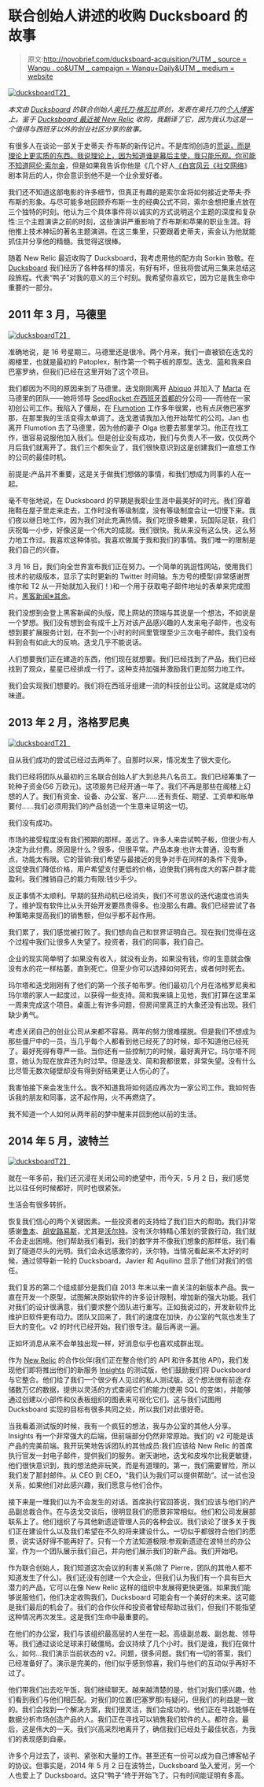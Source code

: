 # 联合创始人讲述的收购 Ducksboard 的故事

> 原文:[http://novobrief.com/ducksboard-acquisition/?UTM _ source = Wanqu . co&UTM _ campaign = Wanqu+Daily&UTM _ medium = website](http://novobrief.com/ducksboard-acquisition/?utm_source=wanqu.co&utm_campaign=Wanqu+Daily&utm_medium=website)

[![ducksboard](../Images/7fcdcca86ff2e916e4611c21ec1e0c0f.png)T2】](https://novobrief.com/wp-content/uploads/2014/10/ducksboard-acquisition.png)

*本文由 [Ducksboard](http://ducksboard.com/) 的联合创始人[奥托刀·格瓦拉](https://twitter.com/aitorciki)原创，发表在奥托刀的[个人博客](http://blog.aitorciki.net/2014/10/13/ducksboard-a-la-sorkin/)上。鉴于 [Ducksboard 最近被 New Relic](https://novobrief.com/barcelona-based-ducksboard-acquired-new-relic/) 收购，我翻译了它，因为我认为这是一个值得与西班牙以外的创业社区分享的故事。*

有很多人在谈论一部关于史蒂夫·乔布斯的新传记片。不是库彻创造的[荒诞，而是理论上更实质的东西。我说理论上，因为知道谁是幕后主使，我只能乐观。你可能不知道](https://www.imdb.com/title/tt2357129/)[阿伦·索尔金](https://www.imdb.com/name/nm0815070/)，但是如果我告诉你他是《几个好人[《白宫风云](https://www.imdb.com/title/tt0200276/)[《社交网络](https://www.imdb.com/title/tt1285016/)》剧本背后的人，你会意识到他不是一个业余爱好者。

我们还不知道这部电影的许多细节，但真正有趣的是索尔金将如何接近史蒂夫·乔布斯的形象。与尽可能多地回顾乔布斯一生的经典公式不同，索尔金想把重点放在三个独特的时刻。他认为三个具体事件将以诚实的方式说明这个主题的深度和复杂性:三个主题演讲之前的时刻，这些演讲严重影响了乔布斯和苹果的职业生涯。将他推上技术神坛的著名主题演讲。在这三集里，只要跟着史蒂夫，索金认为他就能抓住并分享他的精髓。我觉得这很棒。

随着 New Relic 最近收购了 Ducksboard，我考虑用他的配方向 Sorkin 致敬。在 [Ducksboard](http://ducksboard.com/) 我们经历了各种各样的情况，有好有坏，但我将尝试用三集来总结这段旅程。代表“鸭子”对我的意义的三个时刻。我希望你喜欢它，因为它是我生命中重要的一部分。

## 2011 年 3 月，马德里

[![ducksboard](../Images/c7cc2bad0f25fcb3e80449245ece9e7e.png)T2】](https://novobrief.com/wp-content/uploads/2014/10/ducksboard-patoplex.jpg)

准确地说，是 16 号星期三。马德里还是很冷。两个月来，我们一直被锁在迭戈的阁楼里，也就是最初的 Patoplex，制作第一个鸭子板的原型。迭戈、[简](https://wulczer.org/)和我来自巴塞罗纳，但我们已经在这里开始了这个项目。

我们都因为不同的原因来到了马德里。迭戈刚刚离开 [Abiquo](http://www.abiquo.com/) 并加入了 [Marta](https://twitter.com/mrt_sanchez) 在马德里的团队——她将领导 [SeedRocket 在西班牙首都的](http://www.seedrocket.com/)分公司——而他在一家初创公司工作。我陷入了僵局，在 [Flumotion](http://www.flumotion.com/) 工作多年很累，也有点厌倦巴塞罗那，在那里我的生活变得太单调了。迭戈邀请我加入他开始帮忙的公司。Jan 也离开 Flumotion 去了马德里，因为他的妻子 Olga 也要去那里学习。他正在找工作，很容易说服他加入我们。但是创业没有成功，我们与负责人不一致，仅仅两个月后我们就离开了。我们三个都失业了，我们很快意识到这是创建我们一直想工作的公司的最佳时机。

前提是:产品并不重要，这是关于做我们想做的事情，和我们想成为同事的人在一起。

毫不夸张地说，在 Ducksboard 的早期是我职业生涯中最美好的时光。我们穿着拖鞋在屋子里走来走去，工作时没有等级制度，没有等级制度会让一切慢下来。我们夜以继日地工作，因为我们对此充满热情。我们吃很多糖果，玩国际足联，我们庆祝每一小步，好像这是一个伟大的成就。我们很快。我从来没有这么快，这么努力地工作过。我喜欢这种体验。我喜欢做属于我和我们的事情。我们唯一的限制是我们自己的兴奋。

3 月 16 日，我们向全世界宣布我们正在努力。一个简单的挑逗性网站，使用我们技术的初级版本，显示了实时更新的 Twitter 时间轴。东方号的模型(非常感谢贾维尔和 T2 从一开始就加入我们！)和一个用于获取电子邮件地址的表单来完成图片。[黑客新闻※其余](https://news.ycombinator.com/item?id=2332464)。

我们没想到会登上黑客新闻的头版，爬上网站的顶端与其说是一个想法，不如说是一个梦想。我们没有想到会有成千上万对该产品感兴趣的人发来电子邮件，也没有想到要扩展服务计划，在不到一个小时的时间里管理至少三次电子邮件。我们没有料到会有如此大的反响。迭戈几乎不能说话。

人们想要我们正在建造的东西，他们现在就想要。我们已经找到了产品，我们已经找到了观众，星星已经排成一行了。这种支持加强并激励我们更加努力地工作。

我们会实现我们想要的。我们将在西班牙组建一流的科技创业公司。这就是成功的味道。

## 2013 年 2 月，洛格罗尼奥

[![ducksboard](../Images/04322e08f729bf050d99dca49bb8c724.png)T2】](https://novobrief.com/wp-content/uploads/2014/10/ducksboard-acquisition.jpg)

自从我们成功的尝试已经过去两年了。自那时以来，情况发生了很大变化。

我们已经将团队从最初的三名联合创始人扩大到总共八名员工。我们已经筹集了一轮种子资金(56 万欧元)。这项服务已经开通一年了。我们不再是那些在阁楼上幻想的人了。我们有资金、设备、办公室、客户……还有责任、期望、工资单和账单要付……我们必须用我们的产品创造一个生意来证明这一切。

我们没有成功。

市场的接受程度没有我们预期的那样。差远了。许多人来尝试鸭子板，但很少有人决定为此付费。原因是什么？很多，但很平常。产品本身:也许太普通，没有重点，功能太有限。它的营销:我们希望与最接近的竞争对手在同样的条件下竞争，这促使我们降低价格，用户希望支付更低的价格，迫使我们拥有庞大的客户群才能盈利。我们推销自己的能力有限:钱少手少。

反正事情不太顺利。早期的狂热动机已经消失，我们不可思议的迭代速度也消失了。维护现有软件比从头开始开发要昂贵得多。也没那么有趣。我们已经尝试了各种策略来提高我们的销售额，但似乎都不起作用。

我们累了，我们感觉被打败了。我们想向自己和世界证明自己。现在我们觉得在这个过程中我们让很多人失望了。投资者，我们的同事，我们自己。

企业的现实简单明了:如果没有收入，就没有业务。如果没有钱，你的生意就会像没有水的花一样枯萎，直到死亡。但至少你可以选择如何死去，或者何时死去。

玛尔塔和迭戈刚刚有了他们的第一个孩子帕布罗。他们最初几个月在洛格罗尼奥和玛尔塔的家人一起度过，以获得一些支持。简和我来镇上见他，我们打算在这里呆一周来完成这个项目。桌面上有许多问题，但房间里真正的大象还没有出现。我们缺少勇气。

考虑关闭自己的创业公司从来都不容易。两年的努力很难摆脱。但是我们不想成为那些僵尸中的一员，当几乎每个人都看到他已经死了的时候，却不知道他已经死了。最好死得有尊严一些。当你还有一些控制力的时候，最好离开它。玛尔塔不同意，她认为现在放弃还为时过早。但是迭戈、简和我都很累，非常失望。没有什么比尽管无数次碰壁却没有得到好结果更让人伤心的了。

我害怕接下来会发生什么。我不知道我将如何适应再次为一家公司工作。我如何告诉我的朋友和同事，这不起作用，火不再燃烧了。

我不知道一个人如何从两年前的梦中醒来并回到他以前的生活。

## 2014 年 5 月，波特兰

[![ducksboard](../Images/0a80c0acc2da60e833b73fb676a46ced.png)T2】](https://novobrief.com/wp-content/uploads/2014/10/ducksboard-new-relic.jpg)

就在一年多前，我们还沉浸在关闭公司的绝望中，而今天，5 月 2 日，我们感觉比以往任何时候都好，同时也很紧张。

生活会有很多转折。

恢复我们信心的两个关键因素。一些投资者的支持给了我们巨大的帮助。我们非常感谢[鲁本](https://twitter.com/RubenColomer)、[胡安路易斯](https://twitter.com/jlhortelano)，尤其是[沃尔特](https://twitter.com/walterk)。没有沃尔特精心策划的营救行动，我们就不会走出困境。他们帮助我们看到，我们的数字并不像我们想象的那样低，我们看到了隧道尽头的光明。我们会永远感激你的，沃尔特。当情况看起来不太好的时候，通过领导新一轮的 Ducksboard，Javier 和 Aquilino 显示了他们对我们的信任。

我们复苏的第二个组成部分是我们自 2013 年末以来一直关注的新版本产品。我一直在开发一个原型，试图解决原始软件的许多设计限制，增加新的强大功能。我们对我们的设计很满意，我们要求整个团队进行重写。正如我说过的，开发新软件比维护旧软件更有动力。团队又回来了，我们的速度在加快，办公室的气氛也发生了巨大的变化。v2 的时代已经开始。我们很专注。最后再说一遍。

正如坏消息从来不会单独出现一样，好消息似乎也喜欢成群出现。

作为 [New Relic](https://newrelic.com/) 的合作伙伴(我们正在整合他们的 API 和许多其他 API)，我们发现他们即将推出他们的新服务 [Insights](https://newrelic.com/insights) 的测试版，他们鼓励我们将 Ducksboard 与它整合。他们给了我们一个很少有人见过的私人测试版。这个想法很有前途:存储数万亿的数据，提供以灵活的方式查阅它们的能力(使用 SQL 的变体)，并能够通过创建以小部件和仪表板组织的图表来可视化它们。这与我们试图用 Ducksboard 实现的目标有很多共同之处，所以我们对此很好奇。

当我看着测试版的时候，我有一个疯狂的想法，我与办公室的其他人分享。Insights 有一个非常强大的后端，但前端部分仍然非常原始。我们的 v2 可能是该产品的完美前端。我开玩笑地告诉团队的其他成员:我们应该给 New Relic 的首席执行官发一封电子邮件，提供我们的服务。谢天谢地，迭戈和皮埃尔比我更敏捷，他们很快意识到，我的想法绝非玩笑，而是有道理的。第一，我们需要冒险，所以我们发了那封邮件。从 CEO 到 CEO，“我们认为我们可以提供帮助”。试一试也没关系，如果他们对此感兴趣，我们愿意与他们合作。

接下来是一堆我们以为不会发生的对话。首席执行官回答说，我们应该与他们的产品副总裁合作。在与迭戈交谈后，很明显我们的愿景非常相似。他们和公司发展部联系上了。他们组织了与其他新遗迹管理人员的各种会议。我们谈论了很多关于我们正在建设什么以及我们希望在不久的将来建设什么。一切似乎都很符合他们的愿景，说实话好得不能再好了。只有一个方法知道极限:参观新遗迹在波特兰的办公室，作为一个团队展示我们自己，并向他们展示我们的新产品。我们开始吧。

作为联合创始人，我们知道这次会议的利害关系(除了 Pierre，团队的其他人都不知道发生了什么)。我们还没有创建一个大企业，但我们认为我们有一个具有巨大潜力的产品，它可以在像 New Relic 这样的组织中发展得更快更强。如果我们能够说服他们，他们决定收购我们，Ducksboard 可能会有一个美好的未来。这可能是我们最后的机会了。我们的合作伙伴和投资者曾经帮助过我们，但我们不能指望这种情况再次发生。这是我们生命中最重要的。

在他们的办公室，我们与该组织最高层的人坐在一起。高级副总裁、副总裁、领导等。我们通过谈论足球来打破僵局。会议持续了几个小时。我们是谁，我们在做什么，如何…我们演示当前状态的 v2。问题，很多问题。我们有一切的答案，我们已经准备好了。演示是完美的，他们似乎感到惊喜，我们与他们的互动似乎再好不过了。

他们带我们出去吃午饭，我们继续聊天。越来越清楚的是，他们对我们感兴趣，他们看到我们与他们相匹配。对我们的位置(巴塞罗那)有疑问，但我们的利益是一致的。我们会找到一个解决方案，我们很灵活，我们会成功的。他们正在寻找能够在数据分析市场创造产品的人。我们正在寻找可以销售我们软件的人。都符合。最后，这是伟大的一天。我们兴高采烈地离开了，确信我们已经处于最佳状态，为我们的表现感到自豪。

许多个月过去了，谈判、紧张和大量的工作。甚至还有一份可以成为自己博客帖子的协议。但事实是，2014 年 5 月 2 日在波特兰，Ducksboard 坠入爱河，另一个人也爱上了 Ducksboard。这只“鸭子”终于开始飞了。只有时间能证明有多高。